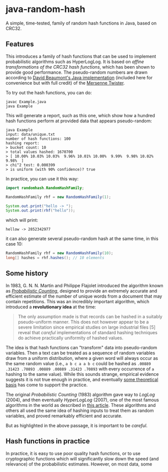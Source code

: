 # java-random-hash

A simple, time-tested, family of random hash functions in Java, based on CRC32.

## Features

This introduces a family of hash functions that can be used to implement probabilistic
algorithms such as HyperLogLog. It is based on *affine transformations of the CRC32 hash
functions*, which has been shown to provide good performance. The pseudo-random numbers
are drawn according to
[David Beaumont's Java implementation](http://www.math.sci.hiroshima-u.ac.jp/~m-mat/MT/VERSIONS/JAVA/MTRandom.java)
(included here for convenience but with full credit) of the [Mersenne Twister](http://www.math.sci.hiroshima-u.ac.jp/~m-mat/MT/emt.html).

To try out the hash functions, you can do:
```shell
javac Example.java
java Example
```

This will generate a report, such as this one, which show how a hundred hash functions perform
at provided data that appears pseudo-random:

```
java Example       
input: data/unique.txt
number of hash functions: 100
hashing report:
> bucket count: 10
> total values hashed: 1670700
> [ 10.00% 10.03% 10.03%  9.96% 10.01% 10.00%  9.99%  9.98% 10.02%  9.98%  ]
> chi^2 test: 0.000399
> is uniform (with 90% confidence)? true
```

In practice, you can use it this way:
```java
import randomhash.RandomHashFamily;

RandomHashFamily rhf = new RandomHashFamily(1);

System.out.print("hello -> ");
System.out.print(rhf("hello"));
```
which will print:
```
hellow -> 2852342977
```
it can also generate several pseudo-random hash at the same time, in this case 10:
```java
RandomHashFamily rhf = new RandomHashFamily(10);
long[] hashes = rhf.hashes(); // 10 elements
```

## Some history

In  1983, G. N. N. Martin and Philippe Flajolet introduced the algorithm known
as [_Probabilistic Counting_](http://algo.inria.fr/flajolet/Publications/FlMa85.pdf),
designed to provide an extremely accurate and efficient
estimate of the number of unique words from a document that may contain repetitions.
This was an incredibly important algorithm, which introduced a **revolutionary idea**
at the time:

> The only assumption made is that records can be hashed in a suitably pseudo-uniform
> manner. This does not however appear to be a severe limitation since empirical
> studies on large industrial files [5] reveal that *careful* implementations of
> standard hashing techniques do achieve practically uniformity of hashed values.

The idea is that hash functions can "transform" data into pseudo-random variables.
Then a text can be treated as a sequence of random variables draw from a uniform
distribution, where a given word will always occur as the same random value (i.e.,
`a b c a a b c` could be hashed as `.00889 .31423 .70893 .00889 .00889 .31423 .70893` with
every occurrence of `a` hashing to the same value). While this sounds strange,
empirical evidence suggests it is not true enough in practice, and eventually [some
theoretical basis](https://people.seas.harvard.edu/~salil/research/streamhash-Jun10.pdf)
has come to support the practice.

The original *Probabilistic Counting* (1983) algorithm gave way to *LogLog* (2004),
and then eventually *HyperLogLog* (2007), one of the most famous algorithms in the
world as described in [this article](https://arxiv.org/abs/1805.00612). These algorithms
and others all used the same idea of hashing inputs to treat them as random variables,
and proved remarkably efficient and accurate.

But as highlighted in the above passage, it is important to be *careful*.

## Hash functions in practice

In practice, it is easy to use poor quality hash functions, or to use cryptographic
functions which will significantly slow down the speed (and relevance) of the
probabilistic estimates. However, on most data, some 
